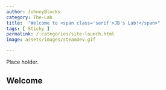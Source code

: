 ```yaml
---
author: JohnnyBlocks
category: The-Lab
title:  "Welcome to <span class='serif'>JB's Lab!</span>"
tags: [ Sticky ]
permalink: /:categories/site-launch.html
image: assets/images/steamdev.gif 

---
```


Place holder.

## Welcome
